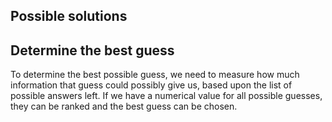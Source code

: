 ## Possible solutions


## Determine the best guess
To determine the best possible guess, we need to measure how much information that
guess could possibly give us, based upon the list of possible answers left.
If we have a numerical value for all possible guesses, they can be ranked and the best guess can
be chosen.

### 
